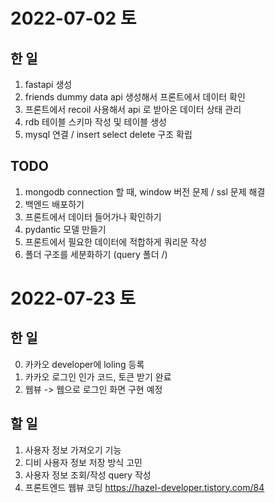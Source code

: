 # 2022-07-02 토

## 한 일

1. fastapi 생성
2. friends dummy data api 생성해서 프론트에서 데이터 확인
3. 프론트에서 recoil 사용해서 api 로 받아온 데이터 상태 관리
4. rdb 테이블 스키마 작성 및 테이블 생성
5. mysql 연결 / insert select delete 구조 확립

## TODO

1. mongodb connection 할 때, window 버전 문제 / ssl 문제 해결
2. 백엔드 배포하기
3. 프론트에서 데이터 들어가나 확인하기
4. pydantic 모델 만들기
5. 프론트에서 필요한 데이터에 적합하게 쿼리문 작성
6. 폴더 구조를 세분화하기 (query 폴더 /)

# 2022-07-23 토

## 한 일

0. 카카오 developer에 loling 등록
1. 카카오 로그인 인가 코드, 토큰 받기 완료
2. 웹뷰 -> 웹으로 로그인 화면 구현 예정

## 할 일

1. 사용자 정보 가져오기 기능
2. 디비 사용자 정보 저장 방식 고민
3. 사용자 정보 조회/작성 query 작성
4. 프론트엔드 웹뷰 코딩
   https://hazel-developer.tistory.com/84
